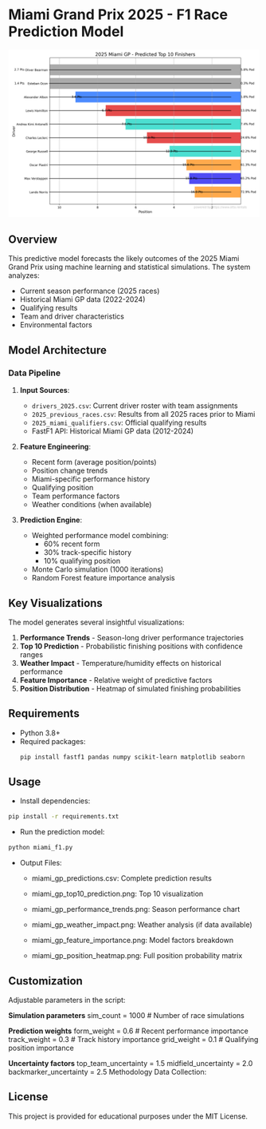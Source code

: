 # Miami Grand Prix 2025 - F1 Race Prediction Model

![Example Visualization](miami_gp_top10_prediction.png)

## Overview

This predictive model forecasts the likely outcomes of the 2025 Miami Grand Prix using machine learning and statistical simulations. The system analyzes:

- Current season performance (2025 races)
- Historical Miami GP data (2022-2024)
- Qualifying results
- Team and driver characteristics
- Environmental factors

## Model Architecture

### Data Pipeline

1. **Input Sources**:

   - `drivers_2025.csv`: Current driver roster with team assignments
   - `2025_previous_races.csv`: Results from all 2025 races prior to Miami
   - `2025_miami_qualifiers.csv`: Official qualifying results
   - FastF1 API: Historical Miami GP data (2012-2024)

2. **Feature Engineering**:

   - Recent form (average position/points)
   - Position change trends
   - Miami-specific performance history
   - Qualifying position
   - Team performance factors
   - Weather conditions (when available)

3. **Prediction Engine**:
   - Weighted performance model combining:
     - 60% recent form
     - 30% track-specific history
     - 10% qualifying position
   - Monte Carlo simulation (1000 iterations)
   - Random Forest feature importance analysis

## Key Visualizations

The model generates several insightful visualizations:

1. **Performance Trends** - Season-long driver performance trajectories
2. **Top 10 Prediction** - Probabilistic finishing positions with confidence ranges
3. **Weather Impact** - Temperature/humidity effects on historical performance
4. **Feature Importance** - Relative weight of predictive factors
5. **Position Distribution** - Heatmap of simulated finishing probabilities

## Requirements

- Python 3.8+
- Required packages:
  ```bash
  pip install fastf1 pandas numpy scikit-learn matplotlib seaborn
  ```

## Usage

- Install dependencies:

```bash
pip install -r requirements.txt
```

- Run the prediction model:

```bash
python miami_f1.py
```

- Output Files:

  - miami_gp_predictions.csv: Complete prediction results

  - miami_gp_top10_prediction.png: Top 10 visualization

  - miami_gp_performance_trends.png: Season performance chart

  - miami_gp_weather_impact.png: Weather analysis (if data available)

  - miami_gp_feature_importance.png: Model factors breakdown

  - miami_gp_position_heatmap.png: Full position probability matrix

## Customization

Adjustable parameters in the script:

**Simulation parameters**
sim_count = 1000 # Number of race simulations

**Prediction weights**
form_weight = 0.6 # Recent performance importance
track_weight = 0.3 # Track history importance
grid_weight = 0.1 # Qualifying position importance

**Uncertainty factors**
top_team_uncertainty = 1.5
midfield_uncertainty = 2.0
backmarker_uncertainty = 2.5
Methodology
Data Collection:

## License

This project is provided for educational purposes under the MIT License.
